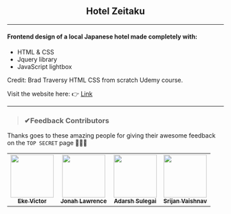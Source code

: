 <h2 align="center">Hotel Zeitaku</h2>
<hr>

#### Frontend design of a local Japanese hotel made completely with:
* HTML & CSS
* Jquery library
* JavaScript lightbox

Credit: Brad Traversy HTML CSS from scratch Udemy course.

<div>
  <p>Visit the website here: 👉 <a href="https://hotelzeitaku.netlify.app">Link</a>
</div>

<hr>

> ### ✔Feedback Contributors
Thanks goes to these amazing people for giving their awesome feedback on the `TOP SECRET` page 🎉🎉🎉

<!-- prettier-ignore-start -->
<!-- markdownlint-disable -->
<table>
<tr>
<td align="center"><a href="https://github.com/Evavic44"><img src="https://github.com/Evavic44.png" width="100px"><br><sub><b>Eke Victor</b></sub></a><br></td>
<td align="center"><a href="https://github.com/DenverCoder1"><img src="https://github.com/DenverCoder1.png" width="100px"><br><sub><b>Jonah Lawrence</b></sub></a><br></td>
<td align="center"><a href="https://github.com/adarsh500"><img src="https://github.com/adarsh500.png" width="100px"><br><sub><b>Adarsh Sulegai</b></sub></a><br></td>
 <td align="center"><a href="https://github.com/sri32jan"><img src="https://avatars.githubusercontent.com/u/66162232?s=400&u=f9ec363e4925b992f8b10971d7b7309011f2cac4&v=4"width="100px"><br><sub><b>Srijan Vaishnav</b></sub></a><br></td>
</table>

<!-- markdownlint-enable -->
<!-- prettier-ignore-end -->
